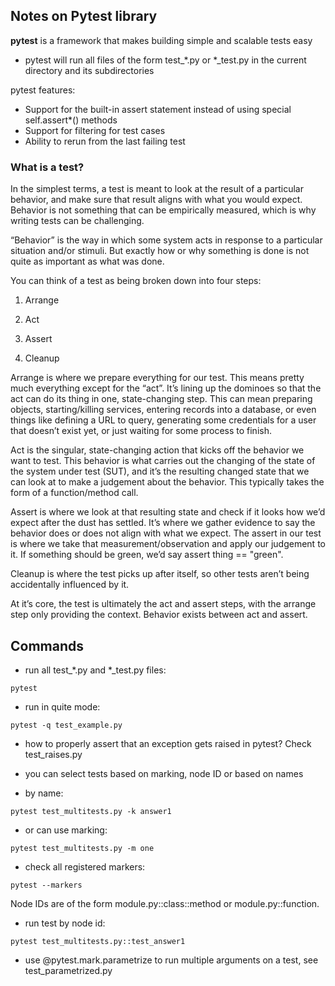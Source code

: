 ## Notes on Pytest library

**pytest** is a framework that makes building simple and scalable tests easy

- pytest will run all files of the form test_*.py or *_test.py in the current directory and its subdirectories

pytest features:
- Support for the built-in assert statement instead of using special self.assert*() methods
- Support for filtering for test cases
- Ability to rerun from the last failing test

### What is a test?
In the simplest terms, a test is meant to look at the result of a particular behavior, and make sure that result aligns with what you would expect. Behavior is not something that can be empirically measured, which is why writing tests can be challenging.

“Behavior” is the way in which some system acts in response to a particular situation and/or stimuli. But exactly how or why something is done is not quite as important as what was done.

You can think of a test as being broken down into four steps:

1. Arrange

2. Act

3. Assert

4. Cleanup

Arrange is where we prepare everything for our test. This means pretty much everything except for the “act”. It’s lining up the dominoes so that the act can do its thing in one, state-changing step. This can mean preparing objects, starting/killing services, entering records into a database, or even things like defining a URL to query, generating some credentials for a user that doesn’t exist yet, or just waiting for some process to finish.

Act is the singular, state-changing action that kicks off the behavior we want to test. This behavior is what carries out the changing of the state of the system under test (SUT), and it’s the resulting changed state that we can look at to make a judgement about the behavior. This typically takes the form of a function/method call.

Assert is where we look at that resulting state and check if it looks how we’d expect after the dust has settled. It’s where we gather evidence to say the behavior does or does not align with what we expect. The assert in our test is where we take that measurement/observation and apply our judgement to it. If something should be green, we’d say assert thing == "green".

Cleanup is where the test picks up after itself, so other tests aren’t being accidentally influenced by it.

At it’s core, the test is ultimately the act and assert steps, with the arrange step only providing the context. Behavior exists between act and assert.

## Commands

- run all test_*.py and *_test.py files:
```
pytest
```
- run in quite mode:
```
pytest -q test_example.py
```

- how to properly assert that an exception gets raised in pytest? Check test_raises.py

- you can select tests based on marking, node ID or based on names
- by name:
```
pytest test_multitests.py -k answer1
```
- or can use marking:
```
pytest test_multitests.py -m one
```
- check all registered markers:
```
pytest --markers
```
Node IDs are of the form module.py::class::method or module.py::function. 

- run test by node id:
```
pytest test_multitests.py::test_answer1
```
- use @pytest.mark.parametrize to run multiple arguments on a test, see test_parametrized.py